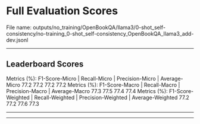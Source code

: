 # Full Evaluation Scores

File name: outputs/no_training/OpenBookQA/llama3/0-shot_self-consistency/no-training_0-shot_self-consistency_OpenBookQA_llama3_add-dev.jsonl


---

## Leaderboard Scores

Metrics (%): F1-Score-Micro | Recall-Micro | Precision-Micro | Average-Micro
                77.2        77.2          77.2        77.2
Metrics (%): F1-Score-Macro | Recall-Macro | Precision-Macro | Average-Macro
                77.3        77.5          77.4        77.4
Metrics (%): F1-Score-Weighted | Recall-Weighted | Precision-Weighted | Average-Weighted
                77.2        77.2          77.6        77.3

---


---

